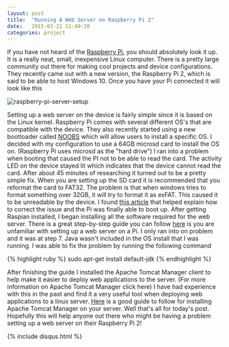 ```yaml
---
layout: post
title:  "Running A Web Server on Raspberry Pi 2"
date:   2015-03-21 11:49:20
categories: project
---
```

If you have not heard of the [Raspberry Pi][Raspberry-Pi-2], you should absolutely look it up. It is a really neat, small, inexpensive Linux computer. 
There is a pretty large community out there for making cool projects and device configurations. They recently came out with a new version, the Raspberry Pi 2, which is said to be able to host Windows 10.
Once you have your Pi connected it will look like this

![raspberry-pi-server-setup](https://cloud.githubusercontent.com/assets/11460318/7182258/1c5d6fc4-e41e-11e4-949a-485c9ac5cf08.JPG)
 
Setting up a web server on the device is fairly simple since it is based on the Linux kernel. Raspberry Pi comes with several different OS's that are compatible with the device. 
They also recently started using a new bootloader called [NOOBS][noobs] which will allow users to install a specific OS. I decided with my configuration to use a 64GB microsd card to install the OS on. 
(Raspberry Pi uses microsd as the "hard drive") I ran into a problem when booting that caused the PI not to be able to read the card. 
The activity LED on the device stayed lit which indicates that the device cannot read the card. After about 45 minutes of researching it turned out to be a pretty simple fix. 
When you are setting up the SD card it is recommended that you reformat the card to FAT32. The problem is that when windows tries to format something over 32GB, it will try to format it as exFAT. 
This caused it to be unreadable by the device. I found [this article][help-article] that helped explain how to correct the issue and the Pi was finally able to boot up. 
After getting Raspian installed, I began installing all the software required for the web server. There is a great step-by-step guide you can follow [here][guide] is you are unfamiliar with setting up a web server on a Pi. 
I only ran into on problem and it was at step 7. Java wasn't included in the OS install that I was running. I was able to fix the problem by running the following command

{% highlight ruby %}
sudo apt-get install default-jdk
{% endhighlight %}

After finishing the guide I installed the Apache Tomcat Manager client to help make it easier to deploy web applications to the server. (For more information on Apache Tomcat Manager click here) 
I have had experience with this in the past and find it a very useful tool when deploying web applications to a linux server. [Here][apache-manager] is a good guide to follow for installing Apache Tomcat Manager on your server. 
Well that's all for today's post. Hopefully this will help anyone out there who might be having a problem setting up a web server on their Raspberry Pi 2!

{% include disqus.html %}

[Raspberry-Pi-2]:	http://www.raspberrypi.org/
[noobs]:   			http://www.raspberrypi.org/downloads/
[help-article]: 	http://forum.xda-developers.com/showthread.php?t=1773735
[guide]: 			http://www.instructables.com/id/Raspberry-Pi-Web-Server/?ALLSTEPS
[apache-manager]: 	https://www.digitalocean.com/community/tutorials/how-to-install-apache-tomcat-7-on-ubuntu-14-04-via-apt-get